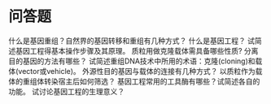 # 问答题
什么是基因重组？自然界的基因转移和重组有几种方式？
什么是基因工程？
试简述基因工程得基本操作步骤及其原理。
质粒用做克隆载体需具备哪些性质?
分离目的基因的方法有哪些？
试简述重组DNA技术中所用的术语：克隆(cloning)和载体(vector或vehicle)。
外源性目的基因与载体的连接有几种方式？
以质粒作为载体的重组体转染宿主后如何筛选？
基因工程常用的工具酶有哪些？试简述各自的功能。
试讨论基因工程的生理意义？